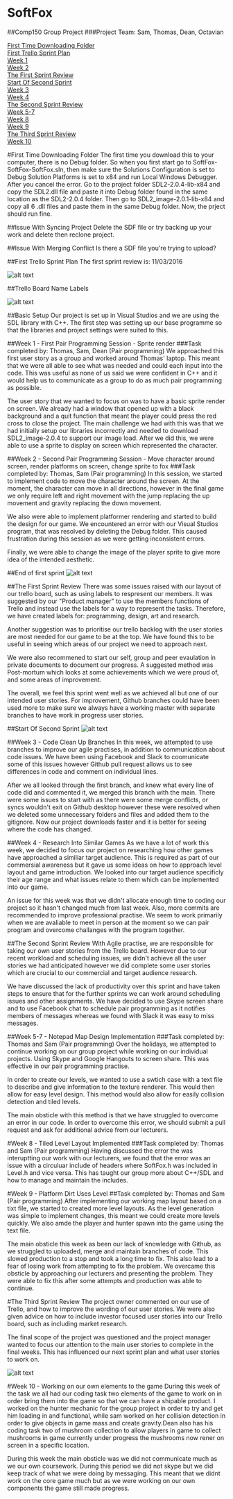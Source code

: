 # SoftFox
##Comp150 Group Project
###Project Team: Sam, Thomas, Dean, Octavian

[First Time Downloading Folder](#first-time-downloading-folder)  
[First Trello Sprint Plan](#first-trello-sprint-plan)  
[Week 1](#week-1---first-pair-programming-session---sprite-render)  
[Week 2](#week-2---second-pair-programming-session---move-character-around-screen,-render-platforms-on-screen,-change-sprite-to-fox)  
[The First Sprint Review](#the-first-sprint-review)  
[Start Of Second Sprint](#start-of-second-sprint)  
[Week 3](#week-3---code-clean-up-branches)  
[Week 4](#week-4---research-into-similar-games)  
[The Second Sprint Review](#the-second-sprint-review)  
[Week 5-7](#week-5-7---notepad-map-design-implementation)  
[Week 8](#week-8---tiled-level-layout-implemented)  
[Week 9](#week-9---platform-dirt-uses-level)  
[The Third Sprint Review](#the-third-sprint-review)      
[Week 10](#week-10---working-on-our-own-elements-to-the-game)    

#First Time Downloading Folder
The first time you download this to your computer, there is no Debug folder. So when you first start go to SoftFox-SoftFox-SoftFox.sln, then make sure the Solutions Configuration is set to Debug Solution Platforms is set to x84 and run Local Windows Debugger. After you cancel the error. Go to the project folder SDL2-2.0.4-lib-x84 and copy the SDL2.dll file and paste it into Debug folder found in the same location as the SDL2-2.0.4 folder. Then go to SDL2_image-2.0.1-lib-x84 and copy all 6 .dll files and paste them in the same Debug folder. Now, the prject should run fine.

##Issue With Syncing Project
Delete the SDF file or try backing up your work and delete then reclone project.

##Issue With Merging Conflict
Is there a SDF file you're trying to upload?

##First Trello Sprint Plan
The first sprint review is: 11/03/2016

![alt text][first_sprint_plan_group]

[first_sprint_plan_group]: https://github.com/sw180283/SoftFox/blob/master/Trello/First_Sprint_Plan_Group.jpg "First Trello Sprint Plan"

##Trello Board Name Labels

![alt text][trello_board_name_label]

[trello_board_name_label]: https://github.com/sw180283/SoftFox/blob/master/Trello/Trello_Board_Name_Labels.jpg "Trello Board Name Labels"

##Basic Setup
Our project is set up in Visual Studios and we are using the SDL library with C++. The first step was setting up our base programme so that the libraries and project settings were suited to this.

##Week 1 - First Pair Programming Session - Sprite render
###Task completed by: Thomas, Sam, Dean (Pair programming)
We approached this first user story as a group and worked around Thomas' laptop. This meant that we were all able to see what was needed and could each input into the code. This was useful as none of us said we were confident in C++ and it would help us to communicate as a group to do as much pair programming as possible.

The user story that we wanted to focus on was to have a basic sprite render on screen. We already had a window that opened up with a black background and a quit function that meant the player could press the red cross to close the project. The main challenge we had with this was that we had initially setup our libraries incorrectly and needed to download SDL2_image-2.0.4 to support our image load. After we did this, we were able to use a sprite to display on screen which represented the character.

##Week 2 - Second Pair Programming Session - Move character around screen, render platforms on screen, change sprite to fox
###Task completed by: Thomas, Sam (Pair programming)
In this session, we started to implement code to move the character around the screen. At the moment, the character can move in all directions, however in the final game we only require left and right movement with the jump replacing the up movement and gravity replacing the down movement.

We also were able to implement platformer rendering and started to build the design for our game. We encountered an error with our Visual Studios program, that was resolved by deleting the Debug folder. This caused frustration during this session as we were getting inconsistent errors.

Finally, we were able to change the image of the player sprite to give more idea of the intended aesthetic.

##End of first sprint
![alt text][End_of_first_sprint]

[End_of_first_sprint]: https://github.com/sw180283/SoftFox/blob/master/Trello/First_Complete_Sprint_Plan.jpg "End Of First Sprint"

##The First Sprint Review
There was some issues raised with our layout of our trello board, such as using labels to respresent our members. It was suggested by our "Product manager" to use the members functions of Trello and instead use the labels for a way to represent the tasks. Therefore, we have created labels for: programming, design, art and research.

Another suggestion was to prioritise our trello backlog with the user stories are most needed for our game to be at the top. We have found this to be useful in seeing which areas of our project we need to approach next.

We were also recommened to start our self, group and peer evaulation in private documents to document our progress. A suggested method was Post-mortum which looks at some achievements which we were proud of, and some areas of improvement.

The overall, we feel this sprint went well as we achieved all but one of our intended user stories. For improvement, Github branches could have been used more to make sure we always have a working master with separate branches to have work in progress user stories.

##Start Of Second Sprint
![alt text][Start_of_second_sprint] 

[Start_of_second_sprint]: https://github.com/sw180283/SoftFox/blob/master/Trello/Second_Group_Sprint_Plan.jpg "Start Of Second Sprint"

##Week 3 - Code Clean Up Branches
In this week, we attempted to use branches to improve our agile practises, in addition to communication about code issues. We have been using Facebook and Slack to coomunicate some of this issues however Github pull request allows us to see differences in code and comment on individual lines.

After we all looked through the first branch, and knew what every line of code did and commented it, we merged this branch with the main. There were some issues to start with as there were some merge conflicts, or syncs wouldn't exit on Github desktop however these were resolved when we deleted some unnecessary folders and files and added them to the gitignore. Now our project downloads faster and it is better for seeing where the code has changed.

##Week 4 - Research Into Similar Games
As we have a lot of work this week, we decided to focus our project on researching how other games have approached a similiar target audience. This is required as part of our commersial awareness but it gave us some ideas on how to approach level layout and game introduction. We looked into our target audience specificly their age range and what issues relate to them which can be implemented into our game.

An issue for this week was that we didn't allocate enough time to coding our project so it hasn't changed much from last week. Also, more commits are recommended to improve professional practise. We seem to work primarily when we are avaliable to meet in person at the moment so we can pair program and overcome challanges with the program together.

##The Second Sprint Review
With Agile practise, we are responsible for taking our own user stories from the Trello board. However due to our recent workload and scheduling issues, we didn't achieve all the user stories we had anticipated however we did complete some user stories which are crucial to our commercial and target audience research.

We have discussed the lack of productivity over this sprint and have taken steps to ensure that for the further sprints we can work around scheduling issues and other assignments. We have decided to use Skype screen share and to use Facebook chat to schedule pair programming as it notifies members of messages whereas we found with Slack it was easy to miss messages.

##Week 5-7 - Notepad Map Design Implementation
###Task completed by: Thomas and Sam (Pair programming) 
Over the holidays, we attempted to continue working on our group project while working on our individual projects. Using Skype and Google Hangouts to screen share. This was effective in our pair programming practise.  

In order to create our levels, we wanted to use a swtich case with a text file to describe and give information to the texture renderer. This would then allow for easy level design. This method would also allow for easily collision detection and tiled levels.

The main obsticle with this method is that we have struggled to overcome an error in our code. In order to overcome this error, we should submit a pull request and ask for additional advice from our lecturers.

#Week 8 - Tiled Level Layout Implemented
###Task completed by: Thomas and Sam (Pair programming) 
Having discussed the error the was interuptting our work with our lecturers, we found that the error was an issue with a circuluar include of headers where SoftFox.h was included in Level.h and vice versa. This has taught our group more about C++/SDL and how to manage and maintain the includes. 

#Week 9 - Platform Dirt Uses Level
##Task completed by: Thomas and Sam (Pair programming) 
After implementing our working map layout based on a tixt file, we started to created more level layouts. As the level generation was simple to implement changes, this meant we could create more levels quickly. We also amde the player and hunter spawn into the game using the text file.

The main obsticle this week as been our lack of knowledge with Github, as we struggled to uploaded, merge and maintain branches of code. This slowed production to a stop and took a long time to fix. This also lead to a fear of losing work from attempting to fix the problem. We overcame this obsticle by approaching our lecturers and presenting the problem. They were able to fix this after some attempts and production was able to continue.

#The Third Sprint Review
The project owner commented on our use of Trello, and how to improve the wording of our user stories. We were also given advice on how to include investor focused user stories into our Trello board, such as including market research.

The final scope of the project was questioned and the project manager wanted to focus our attention to the main user stories to complete in the final weeks. This has influenced our next sprint plan and what user stories to work on.

![alt text][End_of_third_sprint] 

[End_of_third_sprint]: https://github.com/sw180283/SoftFox/blob/master/Trello/Third_Complete_Sprint_Plan.jpg "End Of Third Sprint"

#Week 10 - Working on our own elements to the game
During this week of the task we all had our coding task two elements of the game to work on in order bring them into the game so that we can have a shipable product. I worked on the hunter mechanic for the group project in order to try and get him loading in and functional, while sam worked on her collision detection in order to give objects in game mass and create gravity.Dean also has his coding task two of mushroom collection to allow players in game to collect mushrooms in game currently under progress the mushrooms now rener on screen in a specific location.

During this week the main obsticle was we did not communicate much as we our own coursework. During this period we did not skype but we did keep track of what we were doing by messaging. This meant that we didnt work on the core game much but as we were working on our own components the game still made progress.
